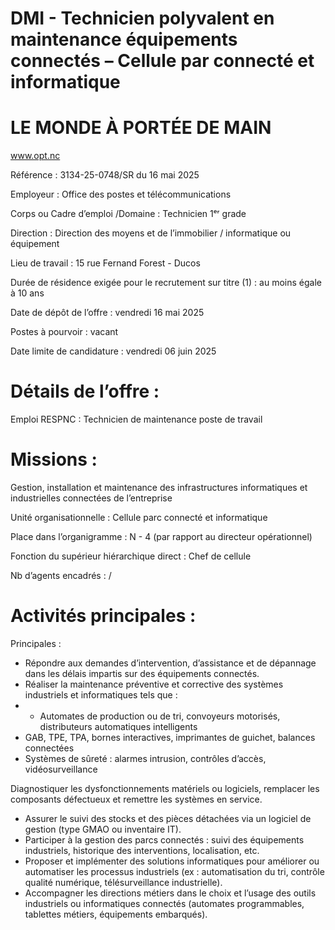 # DMI - Technicien polyvalent en maintenance équipements connectés – Cellule par connecté et informatique

# LE MONDE À PORTÉE DE MAIN

www.opt.nc

Référence : 3134-25-0748/SR du 16 mai 2025

Employeur : Office des postes et télécommunications

Corps ou Cadre d’emploi /Domaine : Technicien 1ᵉʳ grade

Direction : Direction des moyens et de l’immobilier / informatique ou équipement

Lieu de travail : 15 rue Fernand Forest - Ducos

Durée de résidence exigée pour le recrutement sur titre (1) : au moins égale à 10 ans

Date de dépôt de l’offre : vendredi 16 mai 2025

Postes à pourvoir : vacant

Date limite de candidature : vendredi 06 juin 2025

# Détails de l’offre :

Emploi RESPNC : Technicien de maintenance poste de travail

# Missions :

Gestion, installation et maintenance des infrastructures informatiques et industrielles connectées de l’entreprise

Unité organisationnelle : Cellule parc connecté et informatique

Place dans l’organigramme : N - 4 (par rapport au directeur opérationnel)

Fonction du supérieur hiérarchique direct : Chef de cellule

Nb d’agents encadrés : /

# Activités principales :

Principales :

- Répondre aux demandes d’intervention, d’assistance et de dépannage dans les délais impartis sur des équipements connectés.
- Réaliser la maintenance préventive et corrective des systèmes industriels et informatiques tels que :
- - Automates de production ou de tri, convoyeurs motorisés, distributeurs automatiques intelligents
- GAB, TPE, TPA, bornes interactives, imprimantes de guichet, balances connectées
- Systèmes de sûreté : alarmes intrusion, contrôles d’accès, vidéosurveillance

Diagnostiquer les dysfonctionnements matériels ou logiciels, remplacer les composants défectueux et remettre les systèmes en service.
- Assurer le suivi des stocks et des pièces détachées via un logiciel de gestion (type GMAO ou inventaire IT).
- Participer à la gestion des parcs connectés : suivi des équipements industriels, historique des interventions, localisation, etc.
- Proposer et implémenter des solutions informatiques pour améliorer ou automatiser les processus industriels (ex : automatisation du tri, contrôle qualité numérique, télésurveillance industrielle).
- Accompagner les directions métiers dans le choix et l’usage des outils industriels ou informatiques connectés (automates programmables, tablettes métiers, équipements embarqués).